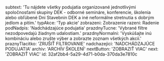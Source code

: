 subtext: 'Tu nájdete všetky podujatia organizované jednotlivými spoločnosťami skupiny DEK - odborné semináre, konferencie, školenia alebo obľúbené Dni Stavebnin DEK a iné neformálne stretnutia s dobrým jedlom a pitím.'
typAkce: 'Typ akcie'
zobrazeni: Zobrazenie
razeni: Radenie
podNadpis: 'Nadchádzajúce podujatia'
prazdnyTucne: 'Vybrané filtre nezodpovedajú žiadnym udalostiam.'
prazdnyNormalni: 'Vyskúšajte inú kombináciu alebo zrušte výber a zobrazte zoznam všetkých akcií.'
praznyTlacitko: 'ZRUŠIŤ FILTROVANIE'
nadchazejici: 'NADCHÁDZAJÚCE PODUJATIA'
archiv: 'ARCHÍV ŠKOLENÍ'
nextButton: 'ZOBRAZIŤ VIAC'
next: 'ZOBRAZIŤ VIAC'
id: 32af2bb4-5a29-4d71-b0da-370da3e7810c

